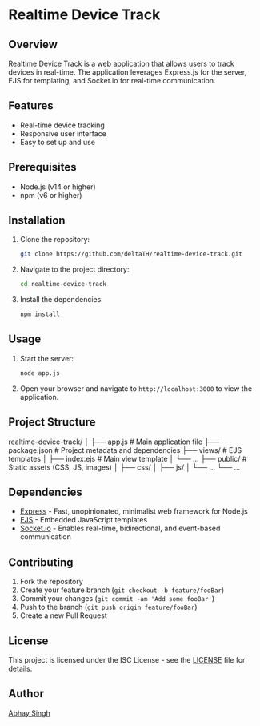 # Realtime Device Track

## Overview

Realtime Device Track is a web application that allows users to track devices in real-time. The application leverages Express.js for the server, EJS for templating, and Socket.io for real-time communication.

## Features

- Real-time device tracking
- Responsive user interface
- Easy to set up and use

## Prerequisites

- Node.js (v14 or higher)
- npm (v6 or higher)

## Installation

1. Clone the repository:
    ```sh
    git clone https://github.com/deltaTH/realtime-device-track.git
    ```
2. Navigate to the project directory:
    ```sh
    cd realtime-device-track
    ```
3. Install the dependencies:
    ```sh
    npm install
    ```

## Usage

1. Start the server:
    ```sh
    node app.js
    ```
2. Open your browser and navigate to `http://localhost:3000` to view the application.

## Project Structure

realtime-device-track/
│
├── app.js # Main application file
├── package.json # Project metadata and dependencies
├── views/ # EJS templates
│ ├── index.ejs # Main view template
│ └── ...
├── public/ # Static assets (CSS, JS, images)
│ ├── css/
│ ├── js/
│ └── ...
└── ...


## Dependencies

- [Express](https://www.npmjs.com/package/express) - Fast, unopinionated, minimalist web framework for Node.js
- [EJS](https://www.npmjs.com/package/ejs) - Embedded JavaScript templates
- [Socket.io](https://www.npmjs.com/package/socket.io) - Enables real-time, bidirectional, and event-based communication

## Contributing

1. Fork the repository
2. Create your feature branch (`git checkout -b feature/fooBar`)
3. Commit your changes (`git commit -am 'Add some fooBar'`)
4. Push to the branch (`git push origin feature/fooBar`)
5. Create a new Pull Request

## License

This project is licensed under the ISC License - see the [LICENSE](LICENSE) file for details.

## Author

[Abhay Singh](https://github.com/deltaTH)
